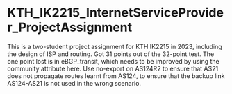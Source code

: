 # KTH_IK2215_InternetServiceProvider_ProjectAssignment
This is a two-student project assignment for KTH IK2215 in 2023, including the design of ISP and routing. Got 31 points out of the 32-point test.
The one point lost is in eBGP_transit, which needs to be improved by using the community attribute here. 
Use no-export on AS124R2 to ensure that AS21 does not propagate routes learnt from AS124, to ensure that the backup link AS124-AS21 is not used in the wrong scenario.
